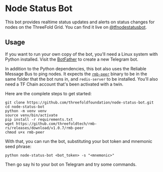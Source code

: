 # Node Status Bot
This bot provides realtime status updates and alerts on status changes for nodes on the ThreeFold Grid. You can find it live on [@tfnodestatusbot](https://t.me/tfnodestatusbot).

## Usage

If you want to run your own copy of the bot, you'll need a Linux system with Python installed. Visit the [BotFather](https://t.me/BotFather) to create a new Telegram bot.

In addition to the Python dependencies, this bot also uses the Reliable Message Bus to ping nodes. It expects the [`rmb-peer`](https://github.com/threefoldtech/rmb-rs) binary to be in the same folder that the bot runs in, and `redis-server` to be installed. You'll also need a TF Chain account that's been activated with a twin.

Here are the complete steps to get started:

```
git clone https://github.com/threefoldfoundation/node-status-bot.git
cd node-status-bot
python -m venv venv
source venv/bin/activate
pip install -r requirements.txt
wget https://github.com/threefoldtech/rmb-rs/releases/download/v1.0.7/rmb-peer
chmod u+x rmb-peer
```

With that, you can run the bot, substituting your bot token and mnemonic seed phrase:

```
python node-status-bot <bot_token> -s "<mnemonic>"
```

Then go say hi to your bot on Telegram and try some commands.
